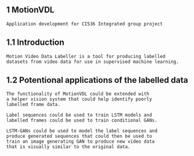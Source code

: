 1 MotionVDL
-----------
	
	Application development for CI536 Integrated group project

1.1 Introduction
----------------
	
	Motion Video Data Labeller is a tool for producing labelled
	datasets from video data for use in supervised machine learning.

1.2 Potentional applications of the labelled data
-------------------------------------------------
	
	The functionality of MotionVDL could be extended with 
	a helper vision system that could help identify poorly 
	labelled frame data.
	
	Label sequences could be used to train LSTM models and 
	labelled frames could be used to train conditional GANs.
	
	LSTM-GANs could be used to model the label sequences and 
	produce generated sequences that could then be used to 
	train an image generating GAN to produce new video data 
	that is visually similar to the original data.
	
